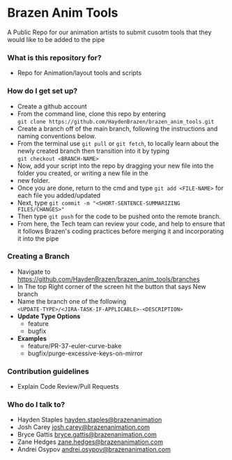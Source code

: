 # Brazen Anim Tools #

A Public Repo for our animation artists to submit cusotm tools that they would like to be added to the pipe

### What is this repository for? ###

* Repo for Animation/layout tools and scripts

### How do I get set up? ###

* Create a github account
* From the command line, clone this repo by entering  
`git clone https://github.com/HaydenBrazen/brazen_anim_tools.git`
* Create a branch off of the main branch, following the instructions and naming conventions below.
* From the terminal use `git pull` or `git fetch`, to locally learn about the newly created branch then transition into it by typing  
`git checkout <BRANCH-NAME>`
* Now, add your script into the repo by dragging your new file into the folder you created, or writing a new file in the
* new folder.
* Once you are done, return to the cmd and type `git add <FILE-NAME>` for each file you added/updated
* Next, type `git commit -m "<SHORT-SENTENCE-SUMMARIZING FILES/CHANGES>"`
* Then type `git push` for the code to be pushed onto the remote branch.
* From here, the Tech team can review your code, and help to ensure that it follows Brazen's coding practices before merging it and incorporating it into the pipe
### Creating a Branch ###
* Navigate to https://github.com/HaydenBrazen/brazen_anim_tools/branches
* In The top Right corner of the screen hit the button that says New branch
* Name the branch one of the following  
`<UPDATE-TYPE>/<JIRA-TASK-IF-APPLICABLE>-<DESCRIPTION>`
* **Update Type Options**
  * feature
  * bugfix
* **Examples**
  * feature/PR-37-euler-curve-bake
  * bugfix/purge-excessive-keys-on-mirror

### Contribution guidelines ###

* Explain Code Review/Pull Requests

### Who do I talk to? ###

* Hayden Staples <hayden.staples@brazenanimation>
* Josh Carey <josh.carey@brazenanimation.com>
* Bryce Gattis <bryce.gattis@brazenanimation.com>
* Zane Hedges <zane.hedges@brazenanimation.com>
* Andrei Osypov <andrei.osypov@brazenanimation.com>